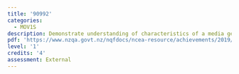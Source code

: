 ```yaml
---
title: '90992'
categories:
  - MOV1S
description: Demonstrate understanding of characteristics of a media genre
pdf: 'https://www.nzqa.govt.nz/nqfdocs/ncea-resource/achievements/2019/as90992.pdf'
level: '1'
credits: '4'
assessment: External
---
```


